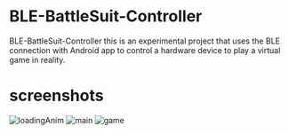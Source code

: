 # BLE-BattleSuit-Controller
BLE-BattleSuit-Controller
this is an experimental project that uses the BLE connection with Android app to control a hardware device to play a virtual game in reality.

# screenshots
![loadingAnim](https://raw.githubusercontent.com/kuyen/BLE-BattleSuit-Controller/master/readme/loading.gif)
![main](https://raw.githubusercontent.com/kuyen/BLE-BattleSuit-Controller/master/readme/screenshot_2.png)
![game](https://raw.githubusercontent.com/kuyen/BLE-BattleSuit-Controller/master/readme/screenshot_3.png)
